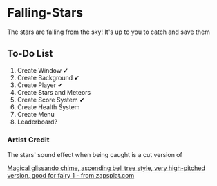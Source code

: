 # Falling-Stars
The stars are falling from the sky! It's up to you to catch and save them


## To-Do List
1. Create Window ✔
2. Create Background ✔
3. Create Player ✔
4. Create Stars and Meteors
5. Create Score System ✔
6. Create Health System
7. Create Menu
8. Leaderboard?


### Artist Credit
The stars' sound effect when being caught is a cut version of 

<a href = "https://www.zapsplat.com/music/magical-glissando-chime-ascending-bell-tree-style-very-high-pitched-version-good-for-fairy-1/">Magical glissando chime, ascending bell tree style, very high-pitched version, good for fairy 1 - from zapsplat.com</a>
